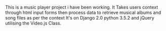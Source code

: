 This is a music player project i have been working.
It Takes users context through html input forms then process data to retrieve musical albums and song files as per the context
It's on Django 2.0 python 3.5.2 and jQuery utilising the Video.js Class.


